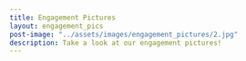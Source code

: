 ```yaml
---
title: Engagement Pictures
layout: engagement_pics
post-image: "../assets/images/engagement_pictures/2.jpg"
description: Take a look at our engagement pictures!
---
```

